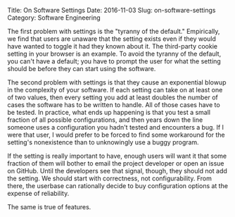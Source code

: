 Title: On Software Settings
Date: 2016-11-03
Slug: on-software-settings
Category: Software Engineering

The first problem with settings is the "tyranny of the default." Empirically, we
find that users are unaware that the setting exists even if they would have
wanted to toggle it had they known about it. The third-party cookie setting in
your browser is an example. To avoid the tyranny of the default, you can't have
a default; you have to prompt the user for what the setting should be before
they can start using the software.

The second problem with settings is that they cause an exponential blowup in the
complexity of your software. If each setting can take on at least one of two
values, then every setting you add at least doubles the number of cases the
software has to be written to handle. All of those cases have to be tested. In
practice, what ends up happening is that you test a small fraction of all
possible configurations, and then years down the line someone uses
a configuration you hadn't tested and encounters a bug. If I were that user,
I would prefer to be forced to find some workaround for the setting's
nonexistence than to unknowingly use a buggy program.

If the setting is really important to have, enough users will want it that some
fraction of them will bother to email the project developer or open an issue on
GitHub. Until the developers see that signal, though, they should not add the
setting. We should start with correctness, not configurability. From there, the
userbase can rationally decide to buy configuration options at the expense of
reliability.

The same is true of features.
